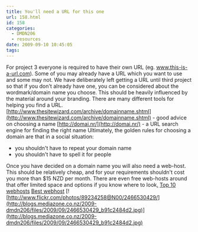 ```yaml
---
title: You'll need a URL for this one
url: 158.html
id: 158
categories:
  - DMDN206
  - resources
date: 2009-09-10 10:45:05
tags:
---
```


For project 3 everyone is required to have their own URL (eg. www.this-is-a-url.com). Some of you may already have a URL which you want to use and some may not. We have deliberately left getting a URL until third project so that if you don't already have one, you can be considered about the wordmark/domain name you choose. This should be heavily influenced by the material around your branding. There are many different tools for helping you find a URL. [http://www.thesitewizard.com/archive/domainname.shtml](http://www.thesitewizard.com/archive/domainname.shtml) \- good advice on choosing a name [http://domai.nr/](http://domai.nr/) \- a URL search engine for finding the right name Ultimately, the golden rules for choosing a domain are that in a social situation:

*   you shouldn't have to repeat your domain name
*   you shouldn't have to spell it for people

Once you have decided on a domain name you will also need a web-host. This should be relatively cheap, and for your requirements shouldn't cost you more than $15 NZD per month. There are even free web-hosts around that offer limited space and options if you know where to look[.](http://www.passionfruit.co.nz) [Top 10 webhosts](http://www.google.co.nz/search?q=top+10+webhosts&ie=utf-8&oe=utf-8&aq=t&rls=org.mozilla:en-US:official&client=firefox-a) [Best webhost](http://delicious.com/search?p=best+webhost&chk=&context=all||&fr=del_icio_us&lc=1) [![http://www.flickr.com/photos/89234258@N00/2466530429/](http://blogs.mediazone.co.nz/2009-dmdn206/files/2009/09/2466530429_b91c2484d2.jpg)](http://blogs.mediazone.co.nz/2009-dmdn206/files/2009/09/2466530429_b91c2484d2.jpg)